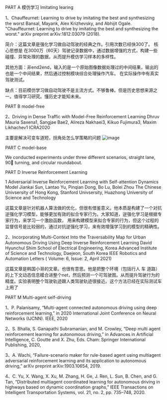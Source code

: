 PART A 
模仿学习 Imitating learing 

1、Chauffeurnet: Learning to drive by imitating the best and synthesizing the worst
Bansal, Mayank, Alex Krizhevsky, and Abhijit Ogale. "Chauffeurnet: Learning to drive by imitating the best and synthesizing the worst." arXiv preprint arXiv:1812.03079 
(2018).

简介：这篇文章是强化学习做自动驾驶的经典之作。引用次数已经快300了。
核心思想是 在3000万（60天）驾驶记录数据中，通过数据增强的方式，构建一些碰撞、异常处理的数据，从而提升模仿学习样本的多样性。

其他方面：非end2end，输入的是一个原始图像数据处理过的中间结果，输出的也是一个中间结果，然后通过控制模块综合处理操作汽车。
在实际操作中有真实驾驶测试。

缺点：目前模仿学习做自动驾驶不是主流方式。不够鲁棒。但是历史思想来源之一。值得学习研究。懂历史才能知未来。


PART B model-free 

2、Driving in Dense Traffic with Model-Free Reinforcement Learning
Dhruv Mauria Saxena1, Sangjae Bae2, Alireza Nakhaei3, Kikuo Fujimura3, Maxim Likhachev1 ICRA2020

主要是解决可变车道短，拐角处怎么学策略的问题
![image](https://user-images.githubusercontent.com/10848033/115192590-98866480-a11d-11eb-9173-ad7d2afab194.png)


PART C model-base

We conducted experiments under
three different scenarios, straight lane, 90 turning, and
circular roundabout.


PART D Inverse Reinforcement Learning

1 Adversarial Inverse Reinforcement Learning with Self-attention Dynamics Model
Jiankai Sun,  Lantao Yu,  Pinqian Dong, Bo Lu, Bolei Zhou
The Chinese Univsersity of Hong Kong, Stanford Univsersity,
Huazhong University of Science and Technology

这篇文章是针对机器人算法做的优化，但很有借鉴意义。他本质是构建了一个对抗逆强化学习模型，能够更加有效的拟合专家行为。大家知道，逆强化学习是根据专家行为，来学习一个激励函数，
用来构建模型来拟合专家的行为，但这个过程的监督信号是比较弱的，通过对抗逆强化学习，来有效增强学习到的模型的精确性。

2、Incorporating Multi-Context Into the Traversability Map for Urban Autonomous Driving Using Deep Inverse Reinforcement Learning
David Hyunchul Shim
School of Electrical Engineering, Korea Advanced Institute of Science and Technology, Daejeon, South Korea
IEEE Robotics and Automation Letters ( Volume: 6, Issue: 2, April 2021) 

这篇文章是韩国小哥的文章。也很有意思。他是把整个环境（包括行人 车 道路）的上下文动态信息糅合进整个net，然后预测一个可驾驶图。从而提升驾驶行为的精度。实验表明整个驾驶轨迹跟人类驾驶轨迹很接近。这个方法已经在实际测试车上用了

PART M  Multi-agent self-driving

1、P. Palanisamy, “Multi-agent connected autonomous driving using deep
reinforcement learning,” in 2020 International Joint Conference on
Neural Networks (IJCNN). IEEE, 2020

2、S. Bhalla, S. Ganapathi Subramanian, and M. Crowley, “Deep multi
agent reinforcement learning for autonomous driving,” in Advances in
Artificial Intelligence, C. Goutte and X. Zhu, Eds. Cham: Springer
International Publishing, 2020,

3、A. Wachi, “Failure-scenario maker for rule-based agent using multiagent
adversarial reinforcement learning and its application to autonomous
driving,” arXiv preprint arXiv:1903.10654, 2019.

4、C. Yu, X. Wang, X. Xu, M. Zhang, H. Ge, J. Ren, L. Sun, B. Chen, and
G. Tan, “Distributed multiagent coordinated learning for autonomous
driving in highways based on dynamic coordination graphs,” IEEE
Transactions on Intelligent Transportation Systems, vol. 21, no. 2, pp.
735–748, 2020.




